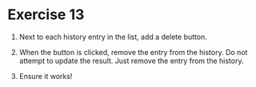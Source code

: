 # Exercise 13

1. Next to each history entry in the list, add a delete button.

2. When the button is clicked, remove the entry from the history. Do not attempt to update the result. Just remove the entry from the history.

3. Ensure it works!